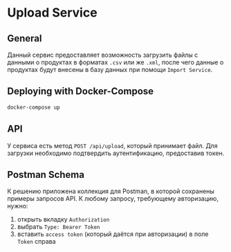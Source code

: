 # Upload Service

## General

Данный сервис предоставляет возможность загрузить файлы с данными о продуктах в форматах `.csv` или же `.xml`,
после чего данные о продуктах будут внесены в базу данных при помощи `Import Service`.

## Deploying with Docker-Compose
```bash
docker-compose up
```

## API

У сервиса есть метод `POST /api/upload`, который принимает файл.  Для загрузки необходимо подтвердить аутентификацию, предоставив токен.


## Postman Schema 

К решению приложена коллекция для Postman, в которой сохранены примеры запросов API.
К любому запросу, требующему авторизацию, нужно:
1. открыть вкладку `Authorization`
2. выбрать `Type: Bearer Token`
3. вставить `access token` (который даётся при авторизации) в поле `Token` справа 
